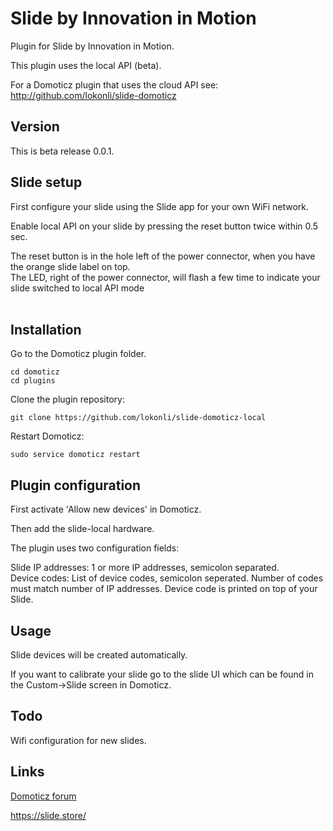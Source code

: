 # Slide by Innovation in Motion

Plugin for Slide by Innovation in Motion.

This plugin uses the local API (beta).  

For a Domoticz plugin that uses the cloud API see:  
http://github.com/lokonli/slide-domoticz

## Version
This is beta release 0.0.1. <br/>

## Slide setup
First configure your slide using the Slide app for your own WiFi network.

Enable local API on your slide by pressing the reset button twice within 0.5 sec.<br/>


The reset button is in the hole left of the power connector, when you have the orange slide label on top.<br/>
The LED, right of the power connector, will flash a few time to indicate your slide switched to local API mode<br/>
<br/>

## Installation

Go to the Domoticz plugin folder.

    cd domoticz
    cd plugins

Clone the plugin repository:

    git clone https://github.com/lokonli/slide-domoticz-local

Restart Domoticz:

    sudo service domoticz restart

## Plugin configuration

First activate 'Allow new devices' in Domoticz.

Then add the slide-local hardware.

The plugin uses two configuration fields:

Slide IP addresses: 1 or more IP addresses, semicolon separated.<br/>
Device codes: List of device codes, semicolon seperated. Number of codes must match number of IP addresses. Device code is printed on top of your Slide.<br/>

## Usage

Slide devices will be created automatically.

If you want to calibrate your slide go to the slide UI which can be found in the Custom->Slide screen in Domoticz.

## Todo

Wifi configuration for new slides.

## Links

[Domoticz forum](https://www.domoticz.com/forum/viewtopic.php?f=65&t=30449)

https://slide.store/